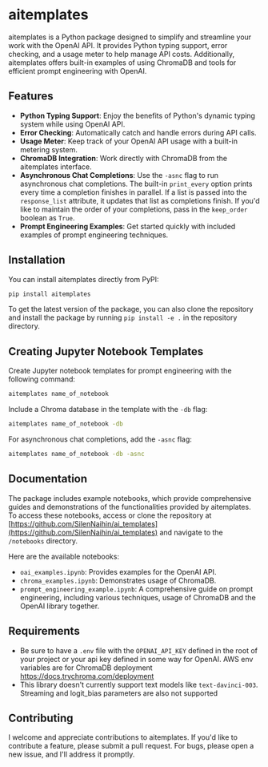 # aitemplates

aitemplates is a Python package designed to simplify and streamline your work with the OpenAI API. It provides Python typing support, error checking, and a usage meter to help manage API costs. Additionally, aitemplates offers built-in examples of using ChromaDB and tools for efficient prompt engineering with OpenAI.

## Features

- **Python Typing Support**: Enjoy the benefits of Python's dynamic typing system while using OpenAI API.
- **Error Checking**: Automatically catch and handle errors during API calls.
- **Usage Meter**: Keep track of your OpenAI API usage with a built-in metering system.
- **ChromaDB Integration**: Work directly with ChromaDB from the aitemplates interface.
- **Asynchronous Chat Completions**: Use the `-asnc` flag to run asynchronous chat completions. The built-in `print_every` option prints every time a completion finishes in parallel. If a list is passed into the `response_list` attribute, it updates that list as completions finish. If you'd like to maintain the order of your completions, pass in the `keep_order` boolean as `True`.
- **Prompt Engineering Examples**: Get started quickly with included examples of prompt engineering techniques.

## Installation

You can install aitemplates directly from PyPI:

```bash
pip install aitemplates
```

To get the latest version of the package, you can also clone the repository and install the package by running `pip install -e .` in the repository directory.

## Creating Jupyter Notebook Templates

Create Jupyter notebook templates for prompt engineering with the following command:

```bash
aitemplates name_of_notebook
```

Include a Chroma database in the template with the `-db` flag:

```bash
aitemplates name_of_notebook -db
```

For asynchronous chat completions, add the `-asnc` flag:

```bash
aitemplates name_of_notebook -db -asnc
```

## Documentation

The package includes example notebooks, which provide comprehensive guides and demonstrations of the functionalities provided by aitemplates. To access these notebooks, access or clone the repository at [https://github.com/SilenNaihin/ai_templates](https://github.com/SilenNaihin/ai_templates) and navigate to the `/notebooks` directory.

Here are the available notebooks:

- `oai_examples.ipynb`: Provides examples for the OpenAI API.
- `chroma_examples.ipynb`: Demonstrates usage of ChromaDB.
- `prompt_engineering_example.ipynb`: A comprehensive guide on prompt engineering, including various techniques, usage of ChromaDB and the OpenAI library together.

## Requirements

- Be sure to have a `.env` file with the `OPENAI_API_KEY` defined in the root of your project or your api key defined in some way for OpenAI. AWS env variables are for ChromaDB deployment https://docs.trychroma.com/deployment
- This library doesn't currently support text models like `text-davinci-003`. Streaming and logit_bias parameters are also not supported

## Contributing

I welcome and appreciate contributions to aitemplates. If you'd like to contribute a feature, please submit a pull request. For bugs, please open a new issue, and I'll address it promptly.

